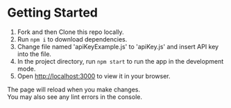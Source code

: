 # Getting Started

1) Fork and then Clone this repo locally.
2) Run `npm i` to download dependencies.
3) Change file named 'apiKeyExample.js' to 'apiKey.js' and insert API key into the file.
4) In the project directory, run `npm start` to run the app in the development mode.
5) Open [http://localhost:3000](http://localhost:3000) to view it in your browser.

The page will reload when you make changes.\
You may also see any lint errors in the console.

